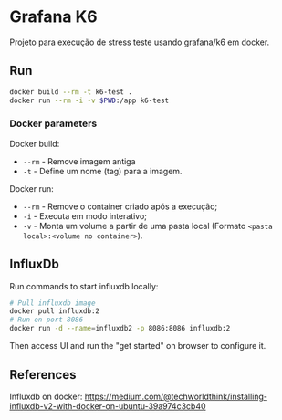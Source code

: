 
# Grafana K6

Projeto para execução de stress teste usando grafana/k6 em docker.

## Run

```bash
docker build --rm -t k6-test .
docker run --rm -i -v $PWD:/app k6-test
```

### Docker parameters

Docker build:

- `--rm` - Remove imagem antiga
- `-t`   - Define um nome (tag) para a imagem.

Docker run:

- `--rm` - Remove o container criado após a execução;
- `-i`   - Executa em modo interativo;
- `-v`   - Monta um volume a partir de uma pasta local (Formato `<pasta local>:<volume no container>`).

## InfluxDb

Run commands to start influxdb locally:

```bash
# Pull influxdb image
docker pull influxdb:2
# Run on port 8086
docker run -d --name=influxdb2 -p 8086:8086 influxdb:2
```

Then access UI and run the "get started" on browser to configure it.

## References

Influxdb on docker: <https://medium.com/@techworldthink/installing-influxdb-v2-with-docker-on-ubuntu-39a974c3cb40>
